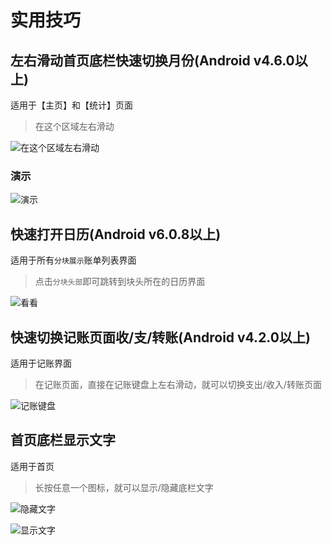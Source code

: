 # 实用技巧

## 左右滑动首页底栏快速切换月份(Android v4.6.0以上)

适用于【主页】和【统计】页面

> 在这个区域左右滑动

![在这个区域左右滑动](https://s4.ax1x.com/2022/02/17/HIHpND.md.jpg)

### 演示

![演示](https://s4.ax1x.com/2022/02/17/HIHVDP.gif)

## 快速打开日历(Android v6.0.8以上)

适用于所有`分块展示`账单列表界面

> 点击`分块头部`即可跳转到块头所在的日历界面

![看看](https://s1.ax1x.com/2023/02/16/pSHR4bj.jpg)

## 快速切换记账页面收/支/转账(Android v4.2.0以上)

适用于记账界面

> 在记账页面，直接在记账键盘上左右滑动，就可以切换支出/收入/转账页面

![记账键盘](https://s1.ax1x.com/2023/02/18/pSLlSW6.jpg '记账键盘')

## 首页底栏显示文字

适用于首页

> 长按任意一个图标，就可以显示/隐藏底栏文字

![隐藏文字](https://s1.ax1x.com/2023/02/18/pSLQxF1.jpg '隐藏文字-默认')

![显示文字](https://s1.ax1x.com/2023/02/18/pSLQzJx.jpg '显示文字')